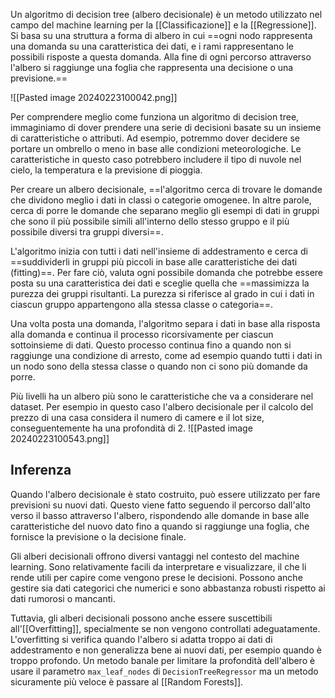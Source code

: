 Un algoritmo di decision tree (albero decisionale) è un metodo utilizzato nel campo del machine learning per la [[Classificazione]] e la [[Regressione]].
Si basa su una struttura a forma di albero in cui ==ogni nodo rappresenta una domanda su una caratteristica dei dati, e i rami rappresentano le possibili risposte a questa domanda. Alla fine di ogni percorso attraverso l'albero si raggiunge una foglia che rappresenta una decisione o una previsione.==

![[Pasted image 20240223100042.png]]

Per comprendere meglio come funziona un algoritmo di decision tree, immaginiamo di dover prendere una serie di decisioni basate su un insieme di caratteristiche o attributi.
Ad esempio, potremmo dover decidere se portare un ombrello o meno in base alle condizioni meteorologiche. Le caratteristiche in questo caso potrebbero includere il tipo di nuvole nel cielo, la temperatura e la previsione di pioggia.

Per creare un albero decisionale, ==l'algoritmo cerca di trovare le domande che dividono meglio i dati in classi o categorie omogenee. In altre parole, cerca di porre le domande che separano meglio gli esempi di dati in gruppi che sono il più possibile simili all'interno dello stesso gruppo e il più possibile diversi tra gruppi diversi==.

L'algoritmo inizia con tutti i dati nell'insieme di addestramento e cerca di ==suddividerli in gruppi più piccoli in base alle caratteristiche dei dati (fitting)==.
Per fare ciò, valuta ogni possibile domanda che potrebbe essere posta su una caratteristica dei dati e sceglie quella che ==massimizza la purezza dei gruppi risultanti. La purezza si riferisce al grado in cui i dati in ciascun gruppo appartengono alla stessa classe o categoria==.

Una volta posta una domanda, l'algoritmo separa i dati in base alla risposta alla domanda e continua il processo ricorsivamente per ciascun sottoinsieme di dati. Questo processo continua fino a quando non si raggiunge una condizione di arresto, come ad esempio quando tutti i dati in un nodo sono della stessa classe o quando non ci sono più domande da porre.

Più livelli ha un albero più sono le caratteristiche che va a considerare nel dataset. Per esempio in questo caso l'albero decisionale per il calcolo del prezzo di una casa considera il numero di camere e il lot size, conseguentemente ha una profondità di 2.
![[Pasted image 20240223100543.png]]

## Inferenza

Quando l'albero decisionale è stato costruito, può essere utilizzato per fare previsioni su nuovi dati. Questo viene fatto seguendo il percorso dall'alto verso il basso attraverso l'albero, rispondendo alle domande in base alle caratteristiche del nuovo dato fino a quando si raggiunge una foglia, che fornisce la previsione o la decisione finale.

Gli alberi decisionali offrono diversi vantaggi nel contesto del machine learning. Sono relativamente facili da interpretare e visualizzare, il che li rende utili per capire come vengono prese le decisioni. Possono anche gestire sia dati categorici che numerici e sono abbastanza robusti rispetto ai dati rumorosi o mancanti.

Tuttavia, gli alberi decisionali possono anche essere suscettibili all'[[Overfitting]], specialmente se non vengono controllati adeguatamente. L'overfitting si verifica quando l'albero si adatta troppo ai dati di addestramento e non generalizza bene ai nuovi dati, per esempio quando è troppo profondo.
Un metodo banale per limitare la profondità dell'albero è usare il parametro `max_leaf_nodes` di `DecisionTreeRegressor` ma un metodo sicuramente più veloce è passare al [[Random Forests]].

